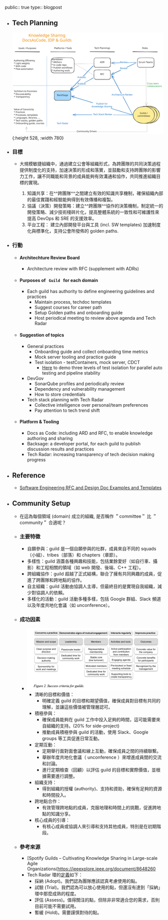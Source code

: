 public:: true
type:: blogpost

- ## Tech Planning
   ![PE  Team-2024-04-10-1449.svg](../assets/PE_Team-2024-04-10-1449_1719734359319_0.svg){:height 528, :width 780}
- ### 目標
	- 大規模敏捷組織中，通過建立公會等組織形式，為跨團隊的共同決策過程提供制度化的支持，加速決策的形成和落實，並鼓勵和支持跨團隊的影響力工作，讓不同職能和背景的成員能夠有效溝通和協作，共同推進組織目標的實現。
	  
	  1. 知識共享：在^^跨團隊^^之間建立有效的知識共享機制，確保組織內部的最佳實踐和經驗能夠得到有效傳播和複製。
	  2. 協議（決策）開發策略：建立^^跨團隊^^協作的決策機制，制定統一的開發策略、減少技術棧碎片化，提高整體系統的一致性和可維護性來提高 DevOps 和 SRE 的支援效率。
	  3. 平台工程： 建立內部開發平台與工具 (incl. SW templates) 加速制度化與標準化，支持公會所發佈的 golden paths.
- ### 行動
	- #### Architechture Review Board
	  * Architecture review with RFC (supplement with ADRs)
	- #### Purposes of   `Guild`   for each domain
		- Each guild has authority to define engineering guidelines and practices 
		  * Maintain process, techdoc templates
		  * Suggest courses for career path
		  * Setup Golden paths and onboarding guide
		  * Host periodical meeting to review above agenda and Tech Radar
	- #### Suggestion of topics
		- General practices
			- Onboarding guide and collect onboarding time metrics
			- Mock server tooling and practice guide
			- Test isolation - testContainers, mock server, CDCT
				- [Here](https://github.com/pofengliu/test-isolation-demo) to demo three levels of test isolation for parallel auto testing and pipeline stability
		- DevGov
			- SonarQube profiles and periodically review
			- Dependency and vulnerability management
			- How to store credentials
		- Tech stack planning with Tech Radar
			- Collective intelligence over personal/team preferences
			- Pay attention to tech trend shift
	- #### Platform & Tooling
	  * Docs as Code: including ARD and RFC, to enable knowledge authoring and sharing
	  * Backsage: a developer portal, for each guild to publish discussion results and practices
	  * Tech Radar: increasing transparency of tech decision making progress
- ## Reference
	- [Software Engineering RFC and Design Doc Examples and Templates](https://newsletter.pragmaticengineer.com/p/software-engineering-rfc-and-design)
- ## Community Setup
	- 在這為每個領域 (domain) 成立的組織, 是否稱作 ＂committee＂ 比 ＂community＂ 合適呢？
	- ### 主要特徵
	  * 自願參與：guild 是一個自願參與的社群，成員來自不同的 squads（小組）、tribes（部落）和 chapters（章節）。
	  * 多樣性：guild 涵蓋各種興趣和技能，包括業餘愛好（如自行車、攝影）和工程相關的領域（如 web 開發、後端、C++ 工程）。
	  * 跨組織協作：guild 超越了正式結構，聯合了擁有共同興趣的成員，促進了跨團隊和跨地點的協作。
	  * 自主組織：guild 活動由協調人主導，但最終目的是實現自我組織，減少對協調人的依賴。
	  * 多樣化的活動：guild 活動多種多樣，包括 Google 群組、Slack 頻道以及年度共地化會議（如 unconference）。
	- ### 成功因素
		- ![tech_planning_2.png](../assets/tech_planning_2_1717835217199_0.png) 
		  * 清晰的目標和價值：
		      * 明確定義 guild 的目標和期望價值，確保成員對目標有共同的理解，並讓這些價值被管理層認可。
		  * 積極參與：
		      * 確保成員能夠在 guild 工作中投入足夠的時間，這可能需要來自組織的支持。(20% for side-project)
		      * 推動成員積極參與 guild 的活動，使用 Slack、Google groups 等工具促進日常互動。
		  * 定期互動：
		      * 定期舉行面對面會議和線上互動，確保成員之間的持續聯繫。
		      * 舉辦年度共地化會議（ unconference ）來增進成員間的交流和討論。
		      * 進行定期檢查（回顧）以評估 guild 的目標和實際價值，並根據需要進行調整。
		  * 組織支持：
		      * 得到組織的授權 (authority)、支持和資助，確保有足夠的資源和時間投入。
		  * 跨地點合作：
		      * 有效管理跨地點的成員，克服地理和時間上的挑戰，促進跨地點的知識分享。
		  * 核心成員的引導：
		       * 有核心成員或協調人來引導和支持其他成員，特別是在初期階段。
	- ### 參考來源
		- [Spotify Guilds – Cultivating Knowledge Sharing in Large-scale Agile Organizations(https://ieeexplore.ieee.org/document/8648260
		- Tech Radar 環的[定義](https://www.thoughtworks.com/radar)如下：
			- 採納 (Adopt)。我們認為團隊應該認真考慮使用的點。
			- 試驗 (Trial)。我們認為可以放心使用的點，但還沒有達到「採納」環中那麼成熟的程度。
			- 評估 (Assess)。值得關注的點，但除非非常適合您的需求，否則目前可能不需要試用。
			- 暫緩 (Hold)。需要謹慎對待的點。